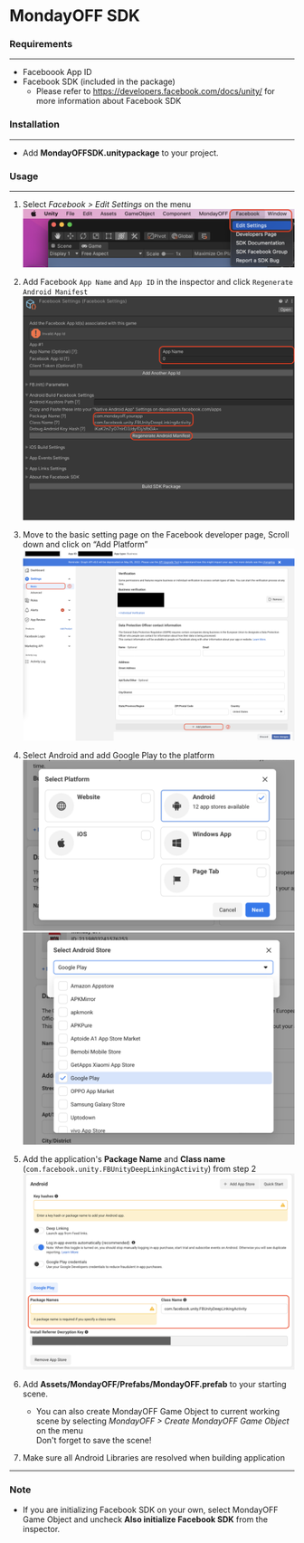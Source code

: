 # MondayOFF SDK


### Requirements
---
- Faceboook App ID
- Facebook SDK (included in the package)
    - Please refer to https://developers.facebook.com/docs/unity/ for more information about Facebook SDK

### Installation
---
- Add **MondayOFFSDK.unitypackage** to your project.

### Usage
---
1. Select *Facebook > Edit Settings* on the menu
![](./res/FBSettingsMenu.png)
1. Add Facebook `App Name` and `App ID` in the inspector and click `Regenerate Android Manifest`
![](./res/FBSettingsInspector.png)
1. Move to the basic setting page on the Facebook developer page, Scroll down and click on “Add Platform”
![](./res/basicsettings.png)
1. Select Android and add Google Play to the platform
![](./res/android.png)
![](./res/googlePlay.png)
1. Add the application's **Package Name** and **Class name** (`com.facebook.unity.FBUnityDeepLinkingActivity`) from step 2
![](./res/PlatformSettings.png)

1. Add **Assets/MondayOFF/Prefabs/MondayOFF.prefab** to your starting scene.
    - You can also create MondayOFF Game Object to current working scene by selecting *MondayOFF > Create MondayOFF Game Object* on the menu   
    Don't forget to save the scene!

1. Make sure all Android Libraries are resolved when building application
            
---
### Note
- If you are initializing Facebook SDK on your own, select MondayOFF Game Object and uncheck **Also initialize Facebook SDK** from the inspector.

